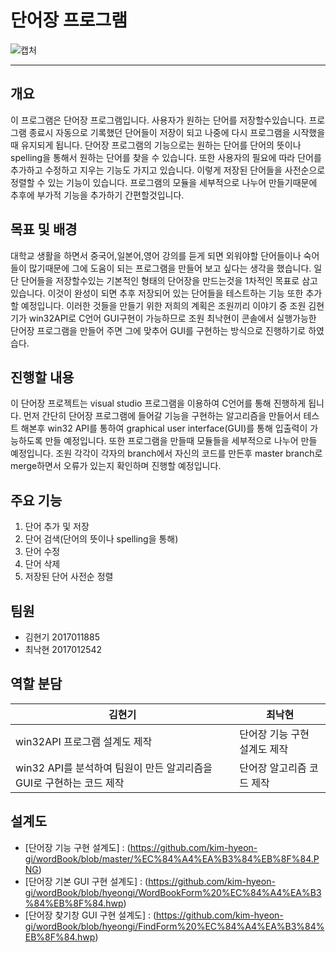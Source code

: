 # **단어장 프로그램**

![캡처](https://user-images.githubusercontent.com/70681582/102381890-20901c80-400d-11eb-9c4e-9549c78baee1.PNG)

***
## **개요**
이 프로그램은 단어장 프로그램입니다. 사용자가 원하는 단어를 저장할수있습니다. 프로그램 종료시 자동으로 기록했던 단어들이 저장이 되고 나중에 다시 프로그램을 시작했을때 유지되게 됩니다.
단어장 프로그램의 기능으로는 원하는 단어를 단어의 뜻이나 spelling을 통해서 원하는 단어를 찾을 수 있습니다. 또한 사용자의 필요에 따라 단어를 추가하고 수정하고 지우는 기능도 가지고 있습니다. 이렇게 저장된 단어들을 사전순으로 정렬할 수 있는 기능이 있습니다. 프로그램의 모듈을 세부적으로 나누어 만들기때문에 추후에 부가적 기능을 추가하기 간편할것입니다.

## **목표 및 배경**
대학교 생활을 하면서 중국어,일본어,영어 강의를 듣게 되면 외워야할 단어들이나 숙어들이 많기때문에 그에 도움이 되는 프로그램을 만들어 보고 싶다는 생각을 했습니다.
일단 단어들을 저장할수있는 기본적인 형태의 단어장을 만드는것을 1차적인 목표로 삼고있습니다. 이것이 완성이 되면 추후 저장되어 있는 단어들을 테스트하는 기능 또한 추가할 예정입니다.
이러한 것들을 만들기 위한 저희의 계획은 조원끼리 이야기 중 조원 김현기가 win32API로 C언어 GUI구현이 가능하므로 조원 최낙현이 콘솔에서 실행가능한 단어장 프로그램을 만들어 주면 그에 맞추어 GUI를 구현하는 방식으로 진행하기로 하였습다.

## **진행할 내용**
이 단어장 프로젝트는  visual studio 프로그램을 이용하여 C언어를 통해 진행하게 됩니다. 먼저 간단히 단어장 프로그램에 들어갈 기능을 구현하는 알고리즘을 만들어서 테스트 해본후 win32 API를 통하여 graphical user interface(GUI)를 통해 입출력이 가능하도록 만들 예정입니다. 또한 프로그램을 만들때 모듈들을 세부적으로 나누어 만들 예정입니다.
조원 각각이 각자의 branch에서 자신의 코드를 만든후 master branch로 merge하면서 오류가 있는지 확인하며 진행할 예정입니다.

## **주요 기능**
1. 단어 추가 및 저장
2. 단어 검색(단어의 뜻이나 spelling을 통해)
3. 단어 수정
4. 단어 삭제
5. 저장된 단어 사전순 정렬

## **팀원**
* 김현기 2017011885
* 최낙현 2017012542

## **역할 분담**
|김현기|최낙현|
|---|---|
|win32API 프로그램 설계도 제작|단어장 기능 구현 설계도 제작| 
|win32 API를 분석하여 팀원이 만든 알괴리즘을 GUI로 구현하는 코드 제작|단어장 알고리즘 코드 제작|
 

## **설계도**
* [단어장 기능 구현 설계도] : (https://github.com/kim-hyeon-gi/wordBook/blob/master/%EC%84%A4%EA%B3%84%EB%8F%84.PNG)
* [단어장 기본 GUI 구현 설계도] : (https://github.com/kim-hyeon-gi/wordBook/blob/hyeongi/WordBookForm%20%EC%84%A4%EA%B3%84%EB%8F%84.hwp)
* [단어장 찾기창 GUI 구현 설계도] : (https://github.com/kim-hyeon-gi/wordBook/blob/hyeongi/FindForm%20%EC%84%A4%EA%B3%84%EB%8F%84.hwp)
